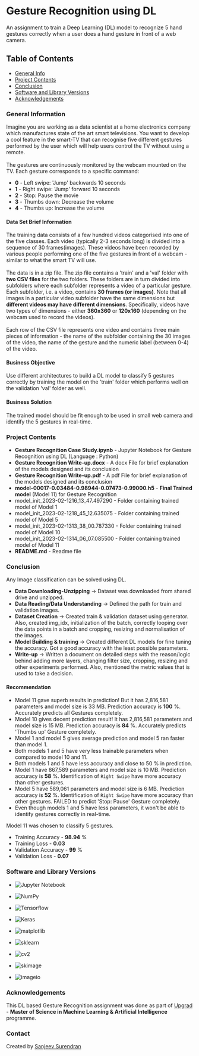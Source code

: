 # Gesture Recognition using DL
An assignment to train a Deep Learning (DL) model to recognize 5 hand gestures correctly when a user does a hand gesture in front of a web camera.

## Table of Contents
* [General Info](#general-information)
* [Project Contents](#project-contents)
* [Conclusion](#conclusion)
* [Software and Library Versions](#software-and-library-versions)
* [Acknowledgements](#acknowledgements)

### General Information
Imagine you are working as a data scientist at a home electronics company which manufactures state of the art smart televisions. You want to develop a cool feature in the smart-TV that can recognise five different gestures performed by the user which will help users control the TV without using a remote.<br>
<br>
The gestures are continuously monitored by the webcam mounted on the TV. Each gesture corresponds to a specific command:<br>
* **0** - Left swipe: 'Jump' backwards 10 seconds
* **1** - Right swipe: 'Jump' forward 10 seconds
* **2** - Stop: Pause the movie
* **3** - Thumbs down: Decrease the volume
* **4** - Thumbs up:  Increase the volume

#### Data Set Brief Information
The training data consists of a few hundred videos categorised into one of the five classes. Each video (typically 2-3 seconds long) is divided into a sequence of 30 frames(images). These videos have been recorded by various people performing one of the five gestures in front of a webcam - similar to what the smart TV will use.<br>
<br>
The data is in a zip file. The zip file contains a 'train' and a 'val' folder with **two CSV files** for the two folders. These folders are in turn divided into subfolders where each subfolder represents a video of a particular gesture. Each subfolder, i.e. a video, contains **30 frames (or images)**. Note that all images in a particular video subfolder have the same dimensions but **different videos may have different dimensions**. Specifically, videos have two types of dimensions - either **360x360** or **120x160** (depending on the webcam used to record the videos).<br>
<br>
Each row of the CSV file represents one video and contains three main pieces of information - the name of the subfolder containing the 30 images of the video, the name of the gesture and the numeric label (between 0-4) of the video.<br>

#### Business Objective
Use different architectures to build a DL model to classify 5 gestures correctly by training the model on the 'train' folder which performs well on the validation 'val' folder as well.

#### Business Solution
The trained model should be fit enough to be used in small web camera and identify the 5 gestures in real-time.


### Project Contents
* **Gesture Recognition Case Study.ipynb** - Jupyter Notebook for Gesture Recognition using DL (Language : Python)
* **Gesture Recognition Write-up.docx** - A docx File for brief explanation of the models designed and its conclusion
* **Gesture Recognition Write-up.pdf** - A pdf File for brief explanation of the models designed and its conclusion
* **model-00017-0.03484-0.98944-0.07473-0.99000.h5** - **Final Trained model** (Model 11) for Gesture Recognition
* model_init_2023-02-1216_13_47.497290 - Folder containing trained model of Model 1
* model_init_2023-02-1218_45_12.635075 - Folder containing trained model of Model 5
* model_init_2023-02-1313_38_00.787330 - Folder containing trained model of Model 10
* model_init_2023-02-1314_06_07.085500 - Folder containing trained model of Model 11
* **README.md** - Readme file


### Conclusion
Any Image classification can be solved using DL.
* **Data Downloading-Unzipping** → Dataset was downloaded from shared drive and unzipped.
* **Data Reading/Data Understanding** → Defined the path for train and validation images.
* **Dataset Creation** → Created train & validation dataset using generator. Also, created img_idx, initialization of the batch, correctly looping over the data points in a batch and cropping, resizing and normalisation of the images.
* **Model Building & training** → Created different DL models for fine tuning the accuracy. Got a good accuracy with the least possible parameters.
* **Write-up** → Written a document on detailed steps with the reason/logic behind adding more layers, changing filter size, cropping, resizing and other experiments performed. Also, mentioned the metric values that is used to take a decision.

#### Recommendation
* Model 11 gave superb results in prediction! But it has 2,816,581 parameters and model size is 33 MB. Prediction accuracy is **100** %. Accurately predicts all Gestures completely.
* Model 10 gives decent prediction result! It has 2,816,581 parameters and model size is 15 MB. Prediction accuracy is **84** %. Accurately predicts 'Thumbs up' Gesture completely.
* Model 1 and model 5 gives average prediction and model 5 ran faster than model 1.
* Both models 1 and 5 have very less trainable parameters when compared to model 10 and 11.
* Both models 1 and 5 have less accuracy and close to 50 % in prediction.
* Model 1 have 867,589 parameters and model size is 10 MB. Prediction accuracy is **58** %. Identification of `Right Swipe` have more accuracy than other gestures.
* Model 5 have 589,061 parameters and model size is 6 MB. Prediction accuracy is **52** %. Identification of `Right Swipe` have more accuracy than other gestures. FAILED to predict 'Stop: Pause' Gesture completely.
* Even though models 1 and 5 have less parameters, it won't be able to identify gestures correctly in real-time.

Model 11 was chosen to classify 5 gestures.
* Training Accuracy - **98.94** %
* Training Loss - **0.03**
* Validation Accuracy - **99** %
* Validation Loss - **0.07**


### Software and Library Versions
* ![Jupyter Notebook](https://img.shields.io/static/v1?label=Jupyter%20Notebook&message=4.9.2&color=blue&labelColor=grey)

* ![NumPy](https://img.shields.io/static/v1?label=numpy&message=1.21.6&color=blue&labelColor=grey)

* ![Tensorflow](https://img.shields.io/static/v1?label=Tensorflow&message=2.9.2&color=blue&labelColor=grey)

* ![Keras](https://img.shields.io/static/v1?label=Keras&message=2.9.0&color=blue&labelColor=grey)

* ![matplotlib](https://img.shields.io/static/v1?label=matplotlib&message=3.2.2&color=blue&labelColor=grey)

* ![sklearn](https://img.shields.io/static/v1?label=sklearn&message=1.0.2&color=blue&labelColor=grey)

* ![cv2](https://img.shields.io/static/v1?label=cv2&message=4.7.0&color=blue&labelColor=grey)

* ![skimage](https://img.shields.io/static/v1?label=skimage&message=0.19.2&color=blue&labelColor=grey)

* ![imageio](https://img.shields.io/static/v1?label=imageio&message=2.19.3&color=blue&labelColor=grey)


### Acknowledgements
This DL based Gesture Recognition assignment was done as part of [Upgrad](https://www.upgrad.com/ ) - **Master of Science in Machine Learning & Artificial Intelligence** programme.


### Contact
Created by [Sanjeev Surendran](https://github.com/Sanjeev-Surendran)


<!-- ## License -->
<!-- This project is not a open source and sharing the project files is prohibited. -->
